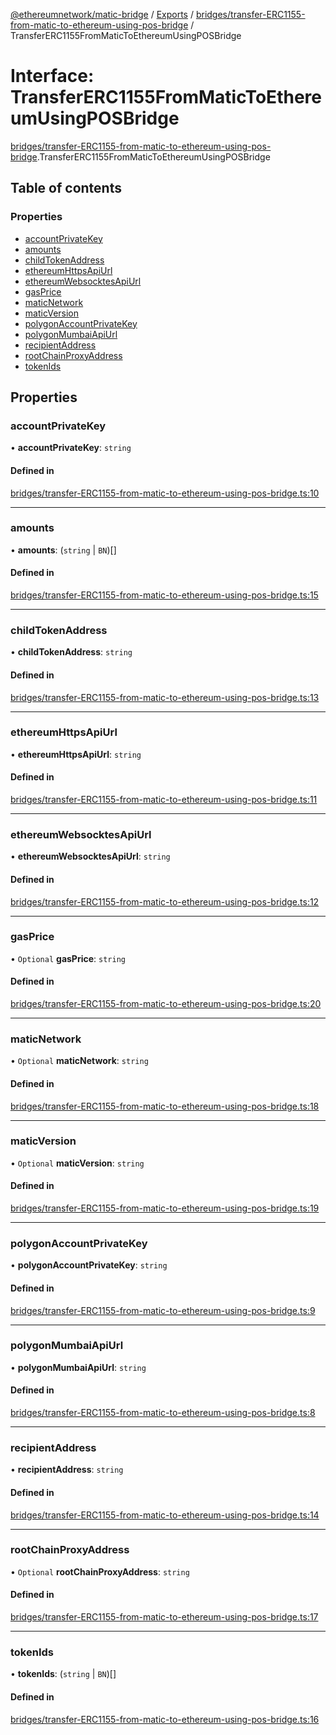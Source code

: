 [@ethereumnetwork/matic-bridge](../README.md) / [Exports](../modules.md) / [bridges/transfer-ERC1155-from-matic-to-ethereum-using-pos-bridge](../modules/bridges_transfer_ERC1155_from_matic_to_ethereum_using_pos_bridge.md) / TransferERC1155FromMaticToEthereumUsingPOSBridge

# Interface: TransferERC1155FromMaticToEthereumUsingPOSBridge

[bridges/transfer-ERC1155-from-matic-to-ethereum-using-pos-bridge](../modules/bridges_transfer_ERC1155_from_matic_to_ethereum_using_pos_bridge.md).TransferERC1155FromMaticToEthereumUsingPOSBridge

## Table of contents

### Properties

- [accountPrivateKey](bridges_transfer_ERC1155_from_matic_to_ethereum_using_pos_bridge.TransferERC1155FromMaticToEthereumUsingPOSBridge.md#accountprivatekey)
- [amounts](bridges_transfer_ERC1155_from_matic_to_ethereum_using_pos_bridge.TransferERC1155FromMaticToEthereumUsingPOSBridge.md#amounts)
- [childTokenAddress](bridges_transfer_ERC1155_from_matic_to_ethereum_using_pos_bridge.TransferERC1155FromMaticToEthereumUsingPOSBridge.md#childtokenaddress)
- [ethereumHttpsApiUrl](bridges_transfer_ERC1155_from_matic_to_ethereum_using_pos_bridge.TransferERC1155FromMaticToEthereumUsingPOSBridge.md#ethereumhttpsapiurl)
- [ethereumWebsocktesApiUrl](bridges_transfer_ERC1155_from_matic_to_ethereum_using_pos_bridge.TransferERC1155FromMaticToEthereumUsingPOSBridge.md#ethereumwebsocktesapiurl)
- [gasPrice](bridges_transfer_ERC1155_from_matic_to_ethereum_using_pos_bridge.TransferERC1155FromMaticToEthereumUsingPOSBridge.md#gasprice)
- [maticNetwork](bridges_transfer_ERC1155_from_matic_to_ethereum_using_pos_bridge.TransferERC1155FromMaticToEthereumUsingPOSBridge.md#maticnetwork)
- [maticVersion](bridges_transfer_ERC1155_from_matic_to_ethereum_using_pos_bridge.TransferERC1155FromMaticToEthereumUsingPOSBridge.md#maticversion)
- [polygonAccountPrivateKey](bridges_transfer_ERC1155_from_matic_to_ethereum_using_pos_bridge.TransferERC1155FromMaticToEthereumUsingPOSBridge.md#polygonaccountprivatekey)
- [polygonMumbaiApiUrl](bridges_transfer_ERC1155_from_matic_to_ethereum_using_pos_bridge.TransferERC1155FromMaticToEthereumUsingPOSBridge.md#polygonmumbaiapiurl)
- [recipientAddress](bridges_transfer_ERC1155_from_matic_to_ethereum_using_pos_bridge.TransferERC1155FromMaticToEthereumUsingPOSBridge.md#recipientaddress)
- [rootChainProxyAddress](bridges_transfer_ERC1155_from_matic_to_ethereum_using_pos_bridge.TransferERC1155FromMaticToEthereumUsingPOSBridge.md#rootchainproxyaddress)
- [tokenIds](bridges_transfer_ERC1155_from_matic_to_ethereum_using_pos_bridge.TransferERC1155FromMaticToEthereumUsingPOSBridge.md#tokenids)

## Properties

### accountPrivateKey

• **accountPrivateKey**: `string`

#### Defined in

[bridges/transfer-ERC1155-from-matic-to-ethereum-using-pos-bridge.ts:10](https://github.com/KedziaPawel/matic-bridge/blob/36bf298/src/bridges/transfer-ERC1155-from-matic-to-ethereum-using-pos-bridge.ts#L10)

___

### amounts

• **amounts**: (`string` \| `BN`)[]

#### Defined in

[bridges/transfer-ERC1155-from-matic-to-ethereum-using-pos-bridge.ts:15](https://github.com/KedziaPawel/matic-bridge/blob/36bf298/src/bridges/transfer-ERC1155-from-matic-to-ethereum-using-pos-bridge.ts#L15)

___

### childTokenAddress

• **childTokenAddress**: `string`

#### Defined in

[bridges/transfer-ERC1155-from-matic-to-ethereum-using-pos-bridge.ts:13](https://github.com/KedziaPawel/matic-bridge/blob/36bf298/src/bridges/transfer-ERC1155-from-matic-to-ethereum-using-pos-bridge.ts#L13)

___

### ethereumHttpsApiUrl

• **ethereumHttpsApiUrl**: `string`

#### Defined in

[bridges/transfer-ERC1155-from-matic-to-ethereum-using-pos-bridge.ts:11](https://github.com/KedziaPawel/matic-bridge/blob/36bf298/src/bridges/transfer-ERC1155-from-matic-to-ethereum-using-pos-bridge.ts#L11)

___

### ethereumWebsocktesApiUrl

• **ethereumWebsocktesApiUrl**: `string`

#### Defined in

[bridges/transfer-ERC1155-from-matic-to-ethereum-using-pos-bridge.ts:12](https://github.com/KedziaPawel/matic-bridge/blob/36bf298/src/bridges/transfer-ERC1155-from-matic-to-ethereum-using-pos-bridge.ts#L12)

___

### gasPrice

• `Optional` **gasPrice**: `string`

#### Defined in

[bridges/transfer-ERC1155-from-matic-to-ethereum-using-pos-bridge.ts:20](https://github.com/KedziaPawel/matic-bridge/blob/36bf298/src/bridges/transfer-ERC1155-from-matic-to-ethereum-using-pos-bridge.ts#L20)

___

### maticNetwork

• `Optional` **maticNetwork**: `string`

#### Defined in

[bridges/transfer-ERC1155-from-matic-to-ethereum-using-pos-bridge.ts:18](https://github.com/KedziaPawel/matic-bridge/blob/36bf298/src/bridges/transfer-ERC1155-from-matic-to-ethereum-using-pos-bridge.ts#L18)

___

### maticVersion

• `Optional` **maticVersion**: `string`

#### Defined in

[bridges/transfer-ERC1155-from-matic-to-ethereum-using-pos-bridge.ts:19](https://github.com/KedziaPawel/matic-bridge/blob/36bf298/src/bridges/transfer-ERC1155-from-matic-to-ethereum-using-pos-bridge.ts#L19)

___

### polygonAccountPrivateKey

• **polygonAccountPrivateKey**: `string`

#### Defined in

[bridges/transfer-ERC1155-from-matic-to-ethereum-using-pos-bridge.ts:9](https://github.com/KedziaPawel/matic-bridge/blob/36bf298/src/bridges/transfer-ERC1155-from-matic-to-ethereum-using-pos-bridge.ts#L9)

___

### polygonMumbaiApiUrl

• **polygonMumbaiApiUrl**: `string`

#### Defined in

[bridges/transfer-ERC1155-from-matic-to-ethereum-using-pos-bridge.ts:8](https://github.com/KedziaPawel/matic-bridge/blob/36bf298/src/bridges/transfer-ERC1155-from-matic-to-ethereum-using-pos-bridge.ts#L8)

___

### recipientAddress

• **recipientAddress**: `string`

#### Defined in

[bridges/transfer-ERC1155-from-matic-to-ethereum-using-pos-bridge.ts:14](https://github.com/KedziaPawel/matic-bridge/blob/36bf298/src/bridges/transfer-ERC1155-from-matic-to-ethereum-using-pos-bridge.ts#L14)

___

### rootChainProxyAddress

• `Optional` **rootChainProxyAddress**: `string`

#### Defined in

[bridges/transfer-ERC1155-from-matic-to-ethereum-using-pos-bridge.ts:17](https://github.com/KedziaPawel/matic-bridge/blob/36bf298/src/bridges/transfer-ERC1155-from-matic-to-ethereum-using-pos-bridge.ts#L17)

___

### tokenIds

• **tokenIds**: (`string` \| `BN`)[]

#### Defined in

[bridges/transfer-ERC1155-from-matic-to-ethereum-using-pos-bridge.ts:16](https://github.com/KedziaPawel/matic-bridge/blob/36bf298/src/bridges/transfer-ERC1155-from-matic-to-ethereum-using-pos-bridge.ts#L16)
